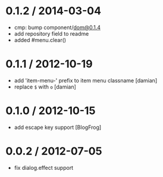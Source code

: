 
0.1.2 / 2014-03-04 
==================

  * cmp: bump component/dom@0.1.4
  * add repository field to readme
  * added #menu.clear()

0.1.1 / 2012-10-19 
==================

  * add 'item-menu-' prefix to item menu classname [damian]
  * replace `$` with `o` [damian]

0.1.0 / 2012-10-15 
==================

  * add escape key support [BlogFrog]

0.0.2 / 2012-07-05 
==================

  * fix dialog.effect support
